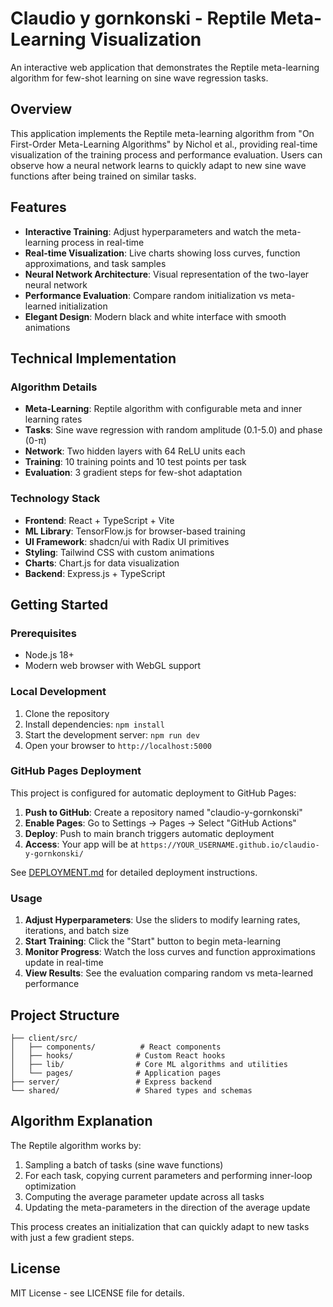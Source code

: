 # Claudio y gornkonski - Reptile Meta-Learning Visualization

An interactive web application that demonstrates the Reptile meta-learning algorithm for few-shot learning on sine wave regression tasks.

## Overview

This application implements the Reptile meta-learning algorithm from "On First-Order Meta-Learning Algorithms" by Nichol et al., providing real-time visualization of the training process and performance evaluation. Users can observe how a neural network learns to quickly adapt to new sine wave functions after being trained on similar tasks.

## Features

- **Interactive Training**: Adjust hyperparameters and watch the meta-learning process in real-time
- **Real-time Visualization**: Live charts showing loss curves, function approximations, and task samples
- **Neural Network Architecture**: Visual representation of the two-layer neural network
- **Performance Evaluation**: Compare random initialization vs meta-learned initialization
- **Elegant Design**: Modern black and white interface with smooth animations

## Technical Implementation

### Algorithm Details
- **Meta-Learning**: Reptile algorithm with configurable meta and inner learning rates
- **Tasks**: Sine wave regression with random amplitude (0.1-5.0) and phase (0-π)
- **Network**: Two hidden layers with 64 ReLU units each
- **Training**: 10 training points and 10 test points per task
- **Evaluation**: 3 gradient steps for few-shot adaptation

### Technology Stack
- **Frontend**: React + TypeScript + Vite
- **ML Library**: TensorFlow.js for browser-based training
- **UI Framework**: shadcn/ui with Radix UI primitives
- **Styling**: Tailwind CSS with custom animations
- **Charts**: Chart.js for data visualization
- **Backend**: Express.js + TypeScript

## Getting Started

### Prerequisites
- Node.js 18+ 
- Modern web browser with WebGL support

### Local Development
1. Clone the repository
2. Install dependencies: `npm install`
3. Start the development server: `npm run dev`
4. Open your browser to `http://localhost:5000`

### GitHub Pages Deployment
This project is configured for automatic deployment to GitHub Pages:

1. **Push to GitHub**: Create a repository named "claudio-y-gornkonski"
2. **Enable Pages**: Go to Settings → Pages → Select "GitHub Actions"
3. **Deploy**: Push to main branch triggers automatic deployment
4. **Access**: Your app will be at `https://YOUR_USERNAME.github.io/claudio-y-gornkonski/`

See [DEPLOYMENT.md](DEPLOYMENT.md) for detailed deployment instructions.

### Usage
1. **Adjust Hyperparameters**: Use the sliders to modify learning rates, iterations, and batch size
2. **Start Training**: Click the "Start" button to begin meta-learning
3. **Monitor Progress**: Watch the loss curves and function approximations update in real-time
4. **View Results**: See the evaluation comparing random vs meta-learned performance

## Project Structure

```
├── client/src/
│   ├── components/          # React components
│   ├── hooks/              # Custom React hooks
│   ├── lib/                # Core ML algorithms and utilities
│   └── pages/              # Application pages
├── server/                 # Express backend
└── shared/                 # Shared types and schemas
```

## Algorithm Explanation

The Reptile algorithm works by:
1. Sampling a batch of tasks (sine wave functions)
2. For each task, copying current parameters and performing inner-loop optimization
3. Computing the average parameter update across all tasks
4. Updating the meta-parameters in the direction of the average update

This process creates an initialization that can quickly adapt to new tasks with just a few gradient steps.

## License

MIT License - see LICENSE file for details.